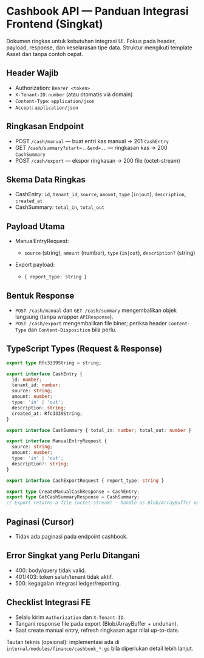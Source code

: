 # Cashbook API — Panduan Integrasi Frontend (Singkat)

Dokumen ringkas untuk kebutuhan integrasi UI. Fokus pada header, payload, response, dan keselarasan tipe data. Struktur mengikuti template Asset dan tanpa contoh cepat.

## Header Wajib

- Authorization: `Bearer <token>`
- `X-Tenant-ID`: `number` (atau otomatis via domain)
- `Content-Type`: `application/json`
- `Accept`: `application/json`

## Ringkasan Endpoint

- POST `/cash/manual` — buat entri kas manual → 201 `CashEntry`
- GET `/cash/summary?start=..&end=..` — ringkasan kas → 200 `CashSummary`
- POST `/cash/export` — ekspor ringkasan → 200 file (octet-stream)

## Skema Data Ringkas

- CashEntry: `id`, `tenant_id`, `source`, `amount`, `type` (`in|out`), `description`, `created_at`
- CashSummary: `total_in`, `total_out`

## Payload Utama

- ManualEntryRequest:
  - `source` (string), `amount` (number), `type` (`in|out`), `description?` (string)

- Export payload:
  - `{ report_type: string }`

## Bentuk Response

- `POST /cash/manual` dan `GET /cash/summary` mengembalikan objek langsung (tanpa wrapper `APIResponse`).
- `POST /cash/export` mengembalikan file biner; periksa header `Content-Type` dan `Content-Disposition` bila perlu.

## TypeScript Types (Request & Response)

```ts
export type Rfc3339String = string;

export interface CashEntry {
  id: number;
  tenant_id: number;
  source: string;
  amount: number;
  type: 'in' | 'out';
  description: string;
  created_at: Rfc3339String;
}

export interface CashSummary { total_in: number; total_out: number }

export interface ManualEntryRequest {
  source: string;
  amount: number;
  type: 'in' | 'out';
  description?: string;
}

export interface CashExportRequest { report_type: string }

export type CreateManualCashResponse = CashEntry;
export type GetCashSummaryResponse = CashSummary;
// Export returns a file (octet-stream) — handle as Blob/ArrayBuffer on FE
```

## Paginasi (Cursor)

- Tidak ada paginasi pada endpoint cashbook.

## Error Singkat yang Perlu Ditangani

- 400: body/query tidak valid.
- 401/403: token salah/tenant tidak aktif.
- 500: kegagalan integrasi ledger/reporting.

## Checklist Integrasi FE

- Selalu kirim `Authorization` dan `X-Tenant-ID`.
- Tangani response file pada export (Blob/ArrayBuffer + unduhan).
- Saat create manual entry, refresh ringkasan agar nilai up-to-date.

Tautan teknis (opsional): implementasi ada di `internal/modules/finance/cashbook_*.go` bila diperlukan detail lebih lanjut.
